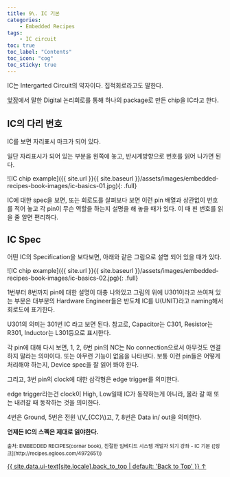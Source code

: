 ```yaml
---
title: 9\. IC 기본
categories:
    - Embedded Recipes
tags:
    - IC circuit
toc: true
toc_label: "Contents"
toc_icon: "cog"
toc_sticky: true
---
```

IC는 Intergarted Circuit의 약자이다. 집적회로라고도 말한다.  

[앞장](/embedded%20recipes/logic-circuit/)에서 말한 Digital 논리회로를 통해 하나의 package로 만든 chip을 IC라고 한다.  

## IC의 다리 번호 
IC를 보면 자리표시 마크가 되어 있다.  

일단 자리표시가 되어 있는 부분을 왼쪽에 놓고, 반시계방향으로 번호를 읽어 나가면 된다.  

![IC chip example]({{ site.url }}{{ site.baseurl }}/assets/images/embedded-recipes-book-images/ic-basics-01.jpg){: .full}   
 
IC에 대한 spec을 보면, 또는 회로도를 살펴보다 보면 이런 pin 배열과 상관없이 번호를 적어 놓고 각 pin이 무슨 역할을 하는지 설명을 해 놓을 때가 있다. 이 때 핀 번호를 읽을 줄 알면 편리하다.  

## IC Spec
어떤 IC의 Specification을 보다보면, 아래와 같은 그림으로 설명 되어 있을 때가 있다.  

![IC chip example]({{ site.url }}{{ site.baseurl }}/assets/images/embedded-recipes-book-images/ic-basics-02.jpg){: .full}   

1번부터 8번까지 pin에 대한 설명이 대충 나와있고 그림의 위에 U301이라고 쓰여져 있는 부분은 대부분의 Hardware Engineer들은 반도체 IC를 U(UNIT)라고 naming해서 회로도에 표기한다.  

U301의 의미는 301번 IC 라고 보면 된다. 참고로, Capacitor는 C301, Resistor는 R301, Inductor는 L301등으로 표시한다.  

각 pin에 대해 다시 보면, 1, 2, 6번 pin의 NC는 No connection으로서 아무것도 연결하지 말라는 의미이다. 또는 아무런 기능이 없음을 나타낸다. 보통 이런 pin들은 어떻게 처리해야 하는지, Device spec을 잘 읽어 봐야 한다.  

그리고, 3번 pin의 clock에 대한 삼각형은 edge trigger를 의미한다.  

edge trigger라는건 clock이 High, Low일때 IC가 동작하는게 아니라, 올라 갈 때 또는 내려갈 때 동작하는 것을 의미한다.  

4번은 Ground, 5번은 전원 \\(V_{CC}\\)고, 7, 8번은 Data in/ out을 의미한다.  

**언제든 IC의 스펙은 제대로 읽야한다.**

<sub>
출처: EMBEDDED RECIPES(corner book),
친절한 임베디드 시스템 개발자 되기 강좌 - IC 기본 ([링크](http://recipes.egloos.com/4972651))
</sub>

<a href="#page-title" class="back-to-top">{{ site.data.ui-text[site.locale].back_to_top | default: 'Back to Top' }} &uarr;</a>